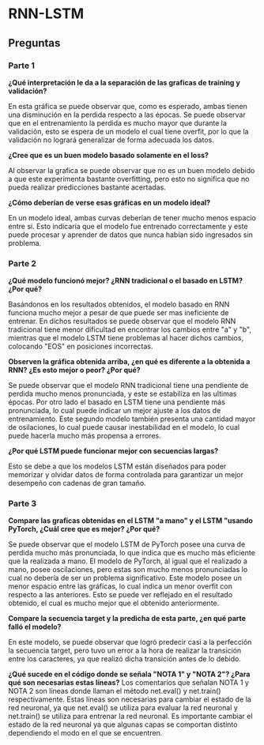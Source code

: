 # RNN-LSTM
 
## Preguntas
### Parte 1
**¿Qué interpretación le da a la separación de las graficas de training y validación?**

En esta gráfica se puede observar que, como es esperado, ambas tienen una disminución en la perdida respecto a las 
épocas. Se puede observar que en el entrenamiento la perdida es mucho mayor que durante la validación, esto se espera
de un modelo el cual tiene overfit, por lo que la validación no logrará generalizar de forma adecuada los datos.

**¿Cree que es un buen modelo basado solamente en el loss?**

Al observar la grafica se puede observar que no es un buen modelo debido a que este experimenta bastante overfitting,
pero esto no significa que no pueda realizar predicciones bastante acertadas.

**¿Cómo deberían de verse esas gráficas en un modelo ideal?**

En un modelo ideal, ambas curvas deberían de tener mucho menos espacio entre si. Esto indicaría que el modelo fue 
entrenado correctamente y este puede procesar y aprender de datos que nunca habían sido ingresados sin problema.
### Parte 2
**¿Qué modelo funcionó mejor? ¿RNN tradicional o el basado en LSTM? ¿Por qué?**

Basándonos en los resultados obtenidos, el modelo basado en RNN funciona mucho mejor a pesar de que puede ser mas ineficiente de entrenar.
En dichos resultados se puede observar que el modelo RNN tradicional tiene menor dificultad en encontrar los cambios entre "a" y "b", mientras que el modelo LSTM tiene problemas al hacer dichos cambios, colocando "EOS" en posiciones incorrectas.

**Observen la gráfica obtenida arriba, ¿en qué es diferente a la obtenida a RNN? ¿Es esto mejor o peor? ¿Por qué?**

Se puede observar que el modelo RNN tradicional tiene una pendiente de perdida mucho menos pronunciada, y este se estabiliza en las ultimas épocas. 
Por otro lado el basado en LSTM tiene una pendiente más pronunciada, lo cual puede indicar un mejor ajuste a los datos de entrenamiento. Este segundo modelo también presenta una cantidad mayor de osilaciones, lo cual puede causar inestabilidad en el modelo, lo cual puede hacerla mucho más propensa a errores.

**¿Por qué LSTM puede funcionar mejor con secuencias largas?**

Esto se debe a que los modelos LSTM están diseñados para poder memorizar y olvidar datos de forma controlada para garantizar un mejor desempeño con cadenas de gran tamaño.

### Parte 3
**Compare las graficas obtenidas en el LSTM "a mano" y el LSTM "usando PyTorch, ¿Cuál cree que es mejor? ¿Por qué?**

Se puede observar que el modelo LSTM de PyTorch posee una curva de perdida mucho más pronunciada, lo que indica que es mucho más eficiente que la realizada a mano.
El modelo de PyTorch, al igual que el realizado a mano, posee oscilaciones, pero estas son mucho menos pronunciadas lo cual no debería de ser un problema significativo.
Este modelo posee un menor espacio entre las gráficas, lo cual indica un menor overfit con respecto a las anteriores. Esto se puede ver reflejado en el resultado obtenido, el cual es mucho mejor que el obtenido anteriormente.

**Compare la secuencia target y la predicha de esta parte, ¿en qué parte falló el modelo?**

En este modelo, se puede observar que logró predecir casi a la perfección la secuencia target, pero tuvo un error a la hora de realizar la transición entre los caracteres, ya que realizó dicha transición antes de lo debido.

**¿Qué sucede en el código donde se señala "NOTA 1" y "NOTA 2"? ¿Para qué son necesarias estas líneas?**
Los comentarios que señalan NOTA 1 y NOTA 2 son líneas donde llaman el método net.eval() y net.train() respectivamente.
Estas líneas son necesarias para cambiar el estado de la red neuronal, ya que net.eval() se utiliza para evaluar la red neuronal
y net.train() se utiliza para entrenar la red neuronal. Es importante cambiar el estado de la red neuronal ya que
algunas capas se comportan distinto dependiendo el modo en el que se encuentren.